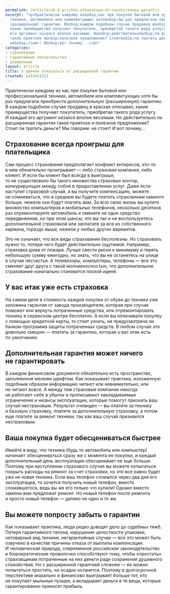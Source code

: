 ```yaml
---
permalink: /article/u6-5-prichin-otkazatsya-ot-rasshirennoy-garantii
excerpt: "<p>Практически каждому из&nbsp;нас при покупке бытовой или профессиональной
  техники, автомобиля или комплектующих хотя&nbsp;бы раз предлагали приобрести дополнительную
  (расширенную) гарантию. В&nbsp;каждом подобном случае продавец в&nbsp;красках описывал,
  какие преимущества получает покупатель, приобретая такого рода услугу. И&nbsp;каждый
  его аргумент казался вполне весомым. Но&nbsp;действительно&nbsp;ли расширенная гарантия
  такое приятное и&nbsp;полезное предложение? Стоит&nbsp;ли тратить деньги? Мы&nbsp;говорим:
  не&nbsp;стоит! И&nbsp;вот почему...</p>"
categories:
- страхование
- гарантийные обязательства
- управление
layout: article
title: 5 причин отказаться от расширенной гарантии
created: 1433421311
---
```

<p>Практически каждому из&nbsp;нас при покупке бытовой или профессиональной техники, автомобиля или комплектующих хотя&nbsp;бы раз предлагали приобрести дополнительную (расширенную) гарантию. В&nbsp;каждом подобном случае продавец в&nbsp;красках описывал, какие преимущества получает покупатель, приобретая такого рода услугу. И&nbsp;каждый его аргумент казался вполне весомым. Но&nbsp;действительно&nbsp;ли расширенная гарантия такое приятное и&nbsp;полезное предложение? Стоит&nbsp;ли тратить деньги? Мы&nbsp;говорим: не&nbsp;стоит! И&nbsp;вот почему...</p>
<h2>Страхование всегда проигрыш для плательщика</h2>
<p>Сам процесс страхования предполагает конфликт интересов, кто-то в&nbsp;нем обязательно проигрывает&nbsp;— либо страховая компания, либо клиент. И&nbsp;если&nbsp;бы клиент был всегда в&nbsp;выигрыше, то&nbsp;не&nbsp;существовало&nbsp;бы такого множества страховых контор, конкурирующих между собой в&nbsp;предоставлении услуг. Даже если наступит страховой случай, а&nbsp;вы&nbsp;получите компенсацию, можете не&nbsp;сомневаться, что в&nbsp;среднем вы&nbsp;будете платить страховикам намного больше, нежели они будут платить вам. За&nbsp;всю свою жизнь вы&nbsp;купите множество компьютеров и&nbsp;мобильных телефонов, несколько десятков раз отремонтируете автомобиль и&nbsp;смените не&nbsp;одно средство передвижения, но&nbsp;при этом шансы, что вы&nbsp;так и&nbsp;не&nbsp;воспользуетесь дополнительной страховкой или заплатите за&nbsp;все из&nbsp;собственного кармана, гораздо выше, нежели у&nbsp;любых других вариантов.</p>
<p>Это не&nbsp;означает, что все виды страхования бесполезны. Но&nbsp;страховать нужно&nbsp;то, потеря чего будет действительно ощутимой. Например, страховка дома от&nbsp;пожара. Лучше свести риски к&nbsp;минимуму и&nbsp;терять небольшую сумму ежегодно, но&nbsp;знать, что вы&nbsp;не&nbsp;останетесь на&nbsp;улице в&nbsp;случае несчастья. А&nbsp;телевизоры, компьютеры, телефоны&nbsp;— все это сменяет друг друга с&nbsp;такой молниеносностью, что дополнительное страхование изначально становится плохой идеей.</p>
<h2>У&nbsp;вас итак уже есть страховка</h2>
<p>На&nbsp;самом деле в&nbsp;стоимость каждой покупки от&nbsp;обуви до&nbsp;техники уже заложена гарантия от&nbsp;завода производителя, которая при случае поможет или вернуть потраченные средства, или отремонтировать технику в&nbsp;сервисном центре бесплатно. А&nbsp;если вы&nbsp;оплачивали покупку с&nbsp;помощью кредитной карты, то&nbsp;стоит узнать, не&nbsp;предусмотрена&nbsp;ли банком программа защиты потраченных средств. В&nbsp;любом случае это довольно смешно&nbsp;— платить за&nbsp;гарантию, которая у&nbsp;вас итак есть по&nbsp;умолчанию.</p>
<h2>Дополнительная гарантия может ничего не&nbsp;гарантировать</h2>
<p>В&nbsp;каждом финансовом документе обязательно есть пространство, заполненное мелким шрифтом. Как показывает практика, изложенную подобным образом информацию читают или невнимательно, или не&nbsp;читают вовсе. А&nbsp;между тем страховые компании никогда не&nbsp;работают себе в&nbsp;убыток и&nbsp;прописывают накладываемые ограничения и&nbsp;нюансы эксплуатации, которые помогут признать ваш случай нестраховым. Результат очевиден&nbsp;— вы&nbsp;платите за&nbsp;технику и&nbsp;базовую страховку, платите за&nbsp;дополнительную страховку, а&nbsp;потом еще платите за&nbsp;ремонт техники, так как ваш случай признается нестраховым.</p>
<h2>Ваша покупка будет обесцениваться быстрее</h2>
<p>Имейте в&nbsp;виду, что техника (будь то&nbsp;автомобиль или компьютер) начинает обесцениваться сразу&nbsp;же с&nbsp;момента ее&nbsp;покупки, и&nbsp;каждый дополнительный день эксплуатации обесценивает ее&nbsp;еще больше. Поэтому при наступлении страхового случая вы&nbsp;можете попытаться покрыть расходы на&nbsp;ремонт за&nbsp;счет страховки, но&nbsp;это все равно будет уже не&nbsp;новая техника. Если ваш телефон сломался через два дня его эксплуатации, то&nbsp;хочется получить новый телефон, вместо сломавшегося, ведь вы&nbsp;же его только что купили! Однако вместо замены вам предложат ремонт. Но&nbsp;новый телефон после ремонта и&nbsp;просто новый телефон&nbsp;— далеко не&nbsp;одно и&nbsp;то&nbsp;же.</p>
<h2>Вы&nbsp;можете попросту забыть о&nbsp;гарантии</h2>
<p>Как показывает практика, люди редко доводят дело до&nbsp;судебных тяжб. Потеря гарантийного талона, нарушение целостности упаковки, нетоварный вид техники, негарантийные случаи&nbsp;— все это может быть озвучено в&nbsp;качестве причины отказа от&nbsp;выплаты компенсации. И&nbsp;человеческая природа, современное российское законодательство и&nbsp;бюрократические проволочки способствуют тому, чтобы «простить» страховщикам потраченные на&nbsp;них деньги ради сохранения душевного спокойствия. Но&nbsp;с&nbsp;расширенной гарантией сложнее&nbsp;— ее&nbsp;можно попытаться простить, но&nbsp;осадок останется. Поэтому в&nbsp;долгосрочной перспективе морально и&nbsp;финансово выигрывает больше тот, кто не&nbsp;покупает мыльные пузыри, а&nbsp;вкладывает деньги в&nbsp;те&nbsp;вещи, которые гарантированно приносят прибыль.</p>
